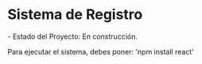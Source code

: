 <h1> Sistema de Registro</h1>
- Estado del Proyecto: En construcción.

Para ejecutar el sistema, debes poner:
'npm install react'
